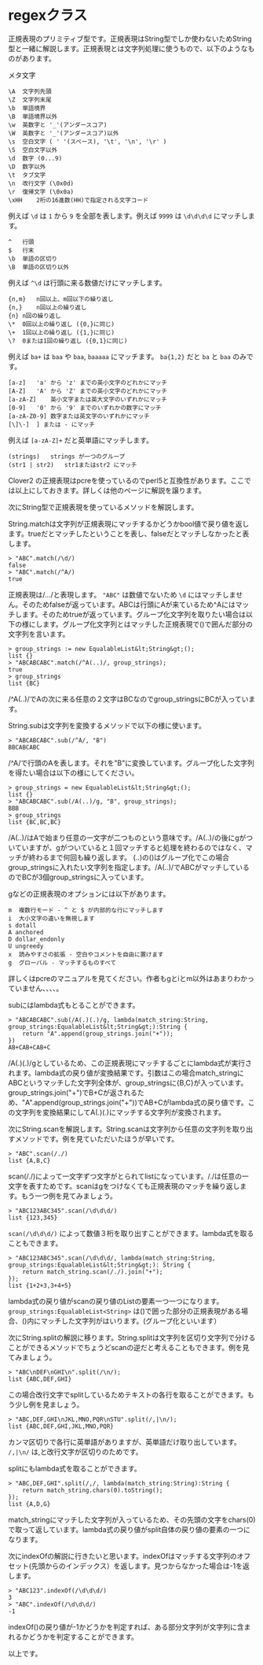 # regexクラス

正規表現のプリミティブ型です。正規表現はString型でしか使わないためString型と一緒に解説します。正規表現とは文字列処理に使うもので、以下のようなものがあります。

メタ文字

    \A	文字列先頭
    \Z	文字列末尾
    \b	単語境界
    \B	単語境界以外
    \w	英数字と '_'(アンダースコア)
    \W	英数字と '_'(アンダースコア)以外
    \s	空白文字 ( ' '(スペース), '\t', '\n', '\r' )
    \S	空白文字以外
    \d	数字 (0...9)
    \D	数字以外
    \t	タブ文字
    \n	改行文字 (\0x0d)
    \r	復帰文字 (\0x0a)
    \xHH	2桁の16進数(HH)で指定される文字コード

例えば `\d` は `1` から `9` を全部を表します。例えば `9999` は `\d\d\d\d` にマッチします。

    ^	行頭
    $	行末
    \b	単語の区切り
    \B	単語の区切り以外

例えば `^\d` は行頭に来る数値だけにマッチします。

    {n,m}	n回以上、m回以下の繰り返し
    {n,}	n回以上の繰り返し
    {n}	n回の繰り返し
    \*	0回以上の繰り返し ({0,}に同じ)
    \+	1回以上の繰り返し ({1,}に同じ)
    \?	0または1回の繰り返し ({0,1}に同じ)

例えば `ba+` は `baa` や `baa`, `baaaaa` にマッチます。 `ba{1,2}` だと `ba` と `baa` のみです。

    [a-z]	'a' から 'z' までの英小文字のどれかにマッチ
    [A-Z]	'A' から 'Z' までの英小文字のどれかにマッチ
    [a-zA-Z]	英小文字または英大文字のいずれかにマッチ
    [0-9]	'0' から '9' までのいずれかの数字にマッチ
    [a-zA-Z0-9]	数字または英文字のいずれかにマッチ
    [\]\-]	] または - にマッチ

例えば `[a-zA-Z]+` だと英単語にマッチします。

    (strings)	strings が一つのグループ
    (str1 | str2)	str1またはstr2 にマッチ

Clover2 の正規表現はpcreを使っているのでperl5と互換性があります。ここでは以上にしておきます。詳しくは他のページに解説を譲ります。

次にString型で正規表現を使っているメソッドを解説します。

String.matchは文字列が正規表現にマッチするかどうかbool値で戻り値を返します。trueだとマッチしたということを表し、falseだとマッチしなかったと表します。

    > "ABC".match(/\d/)
    false
    > "ABC".match(/^A/)
    true

正規表現は/.../と表現します。 `"ABC"` は数値でないため `\d` にはマッチしません。そのためfalseが返っています。ABCは行頭にAが来ているため^Aにはマッチします。そのためtrueが返っています。グループ化文字列を取りたい場合は以下の様にします。グループ化文字列とはマッチした正規表現で()で囲んだ部分の文字列を言います。

    > group_strings := new EqualableList&lt;String&gt;();
    list {}
    > "ABCABCABC".match(/^A(..)/, group_strings);
    true
    > group_strings
    list {BC}

/^A(..)/でAの次に来る任意の２文字はBCなのでgroup_stringsにBCが入っています。

String.subは文字列を変換するメソッドで以下の様に使います。

    > "ABCABCABC".sub(/^A/, "B")
    BBCABCABC

/^A/で行頭のAを表します。それを"B"に変換しています。グループ化した文字列を得たい場合は以下の様にしてください。

    > group_strings = new EqualableList&lt;String&gt;();
    list {}
    > "ABCABCABC".sub(/A(..)/g, "B", group_strings);
    BBB
    > group_strings
    list {BC,BC,BC}

/A(..)/はAで始まり任意の一文字が二つものという意味です。/A(..)/の後にgがついていますが、gがついていると１回マッチすると処理を終わるのではなく、マッチが終わるまで何回も繰り返します。
(..)の()はグループ化でこの場合group_stringsに入れたい文字列を指定します。/A(..)/でABCがマッチしているのでBCが3個group_stringsに入っています。

gなどの正規表現のオプションには以下があります。

    m  複数行モード - ^ と $ が内部的な行にマッチします
    i  大小文字の違いを無視します
    s dotall
    A anchored
    D dollar_endonly
    U ungreedy
    x  読みやすさの拡張 - 空白やコメントを自由に置けます
    g  グローバル - マッチするものすべて

詳しくはpcreのマニュアルを見てください。作者もgとiとm以外はあまりわかっていません、、、、。

subにはlambda式もとることができます。

    > "ABCABCABC".sub(/A(.)(.)/g, lambda(match_string:String, group_strings:EqualableList&lt;String&gt;):String {
        return "A".append(group_strings.join("+"));
    })
    AB+CAB+CAB+C

/A(.)(.)/gとしているため、この正規表現にマッチするごとにlambda式が実行されます。lambda式の戻り値が変換結果です。引数はこの場合match_stringにABCというマッチした文字列全体が、group_stringsに{B,C}が入っています。group_strings.join("+")でB+Cが返されるため、"A".append(group_strings.join("+"))でAB+Cがlambda式の戻り値です。この文字列を変換結果にしてA(.)(.)にマッチする文字列が変換されます。

次にString.scanを解説します。String.scanは文字列から任意の文字列を取り出すメソッドです。例を見ていただいたほうが早いです。

    > "ABC".scan(/./)
    list {A,B,C}

scan(/./)によって一文字ずつ文字がとられてlistになっています。/./は任意の一文字を表すためです。scanはgをつけなくても正規表現のマッチを繰り返します。もう一つ例を見てみましょう。

    > "ABC123ABC345".scan(/\d\d\d/)
    list {123,345}

`scan(/\d\d\d/)` によって数値３桁を取り出すことができます。lambda式を取ることもできます。

    > "ABC123ABC345".scan(/\d\d\d/, lambda(match_string:String, group_strings:EqualableList&lt;String&gt;): String {
        return match_string.scan(/./).join("+");
    });
    list {1+2+3,3+4+5}

lambda式の戻り値がscanの戻り値のListの要素一つ一つになります。`group_strings:EqualableList<String>` は()で囲った部分の正規表現がある場合、()内にマッチした文字列がはいります。(グループ化といいます）

次にString.splitの解説に移ります。String.splitは文字列を区切り文字列で分けることができるメソッドでちょうどscanの逆だと考えることもできます。例を見てみましょう。

    > "ABC\nDEF\nGHI\n".split(/\n/);
    list {ABC,DEF,GHI}

この場合改行文字でsplitしているためテキストの各行を取ることができます。もう少し例を見ましょう。

    > "ABC,DEF,GHI\nJKL,MNO,PQR\nSTU".split(/,|\n/);
    list {ABC,DEF,GHI,JKL,MNO,PQR}

カンマ区切りで各行に英単語がありますが、英単語だけ取り出しています。 `/,|\n/` は,と改行文字が区切りのためです。

splitにもlambda式を取ることができます。

    > "ABC,DEF,GHI".split(/,/, lambda(match_string:String):String {
        return match_string.chars(0).toString();
    });
    list {A,D,G}

match_stringにマッチした文字列が入っているため、その先頭の文字をchars(0)で取って返しています。lambda式の戻り値がsplit自体の戻り値の要素の一つになります。

次にindexOfの解説に行きたいと思います。indexOfはマッチする文字列のオフセット(先頭からのインデックス）を返します。見つからなかった場合は-1を返します。

    > "ABC123".indexOf(/\d\d\d/)
    3
    > "ABC".indexOf(/\d\d\d/)
    -1

indexOf()の戻り値が-1かどうかを判定すれば、ある部分文字列が文字列に含まれるかどうかを判定することができます。

以上です。
